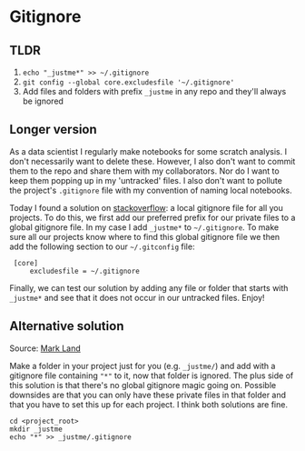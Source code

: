 # Gitignore

## TLDR
1. `echo "_justme*" >> ~/.gitignore`
2. `git config --global core.excludesfile '~/.gitignore'`
3. Add files and folders with prefix `_justme` in any repo and they'll always be ignored

## Longer version
As a data scientist I regularly make notebooks for some scratch analysis. I don't necessarily want to delete these. However, I also don't want to commit them to the repo and share them with my collaborators. Nor do I want to keep them popping up in my 'untracked' files. I also don't want to pollute the project's `.gitignore` file with my convention of naming local notebooks.

Today I found a solution on [stackoverflow](https://stackoverflow.com/a/22906950): a local gitignore file for all you projects. To do this, we first add our preferred prefix for our private files to a global gitignore file. In my case I add `_justme*` to `~/.gitignore`. To make sure all our projects know where to find this global gitignore file we then add the following section to our `~/.gitconfig` file:

```
 [core]
     excludesfile = ~/.gitignore
```

Finally, we can test our solution by adding any file or folder that starts with `_justme*` and see that it does not occur in our untracked files. Enjoy!

## Alternative solution

Source: [Mark Land](https://twitter.com/mark__land/status/1261539028945469441)

Make a folder in your project just for you (e.g. `_justme/`) and add  with a gitignore file containing `"*"` to it, now that folder is ignored. The plus side of this solution is that there's no global gitignore magic going on. Possible downsides are that you can only have these private files in that folder and that you have to set this up for each project. I think both solutions are fine.

```
cd <project_root>
mkdir _justme
echo "*" >> _justme/.gitignore
```
